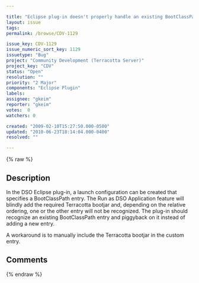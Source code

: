 ```yaml
---

title: "Eclipse plug-in doesn't properly handle an existing BootClassPath launch config entry"
layout: issue
tags: 
permalink: /browse/CDV-1129

issue_key: CDV-1129
issue_numeric_sort_key: 1129
issuetype: "Bug"
project: "Community Development (Terracotta Server)"
project_key: "CDV"
status: "Open"
resolution: ""
priority: "2 Major"
components: "Eclipse Plugin"
labels: 
assignee: "gkeim"
reporter: "gkeim"
votes:  0
watchers: 0

created: "2009-02-10T15:27:50.000-0500"
updated: "2010-06-23T18:14:04.000-0400"
resolved: ""

---
```




{% raw %}



## Description

<div markdown="1" class="description">

In the DSO Eclipse plug-in, a launch configuration can be created that specifies a BootClassPath entry.  The Run as DSO Application feature will blindly add the required Terracotta bootjar and, depending on the relative ordering, one or the other entry will not be recognized.  The plug-in should recognize an existing BootClassPath entry and piggyback on it instead of adding a new entry.

A workaround is to manually include the Terracotta bootjar in the custom entry.


</div>

## Comments



{% endraw %}
